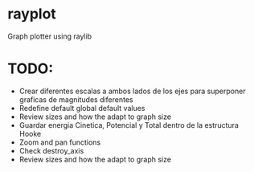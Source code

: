 # rayplot
Graph plotter using raylib

# TODO:
-	Crear diferentes escalas a ambos lados de los ejes para superponer graficas de magnitudes diferentes
-	Redefine default global default values
-	Review sizes and how the adapt to graph size
-	Guardar energia Cinetica, Potencial y Total dentro de la estructura Hooke
-	Zoom and pan functions
-	Check destroy_axis
-	Review sizes and how the adapt to graph size
